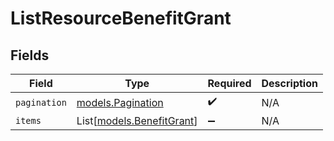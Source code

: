# ListResourceBenefitGrant


## Fields

| Field                                                  | Type                                                   | Required                                               | Description                                            |
| ------------------------------------------------------ | ------------------------------------------------------ | ------------------------------------------------------ | ------------------------------------------------------ |
| `pagination`                                           | [models.Pagination](../models/pagination.md)           | :heavy_check_mark:                                     | N/A                                                    |
| `items`                                                | List[[models.BenefitGrant](../models/benefitgrant.md)] | :heavy_minus_sign:                                     | N/A                                                    |